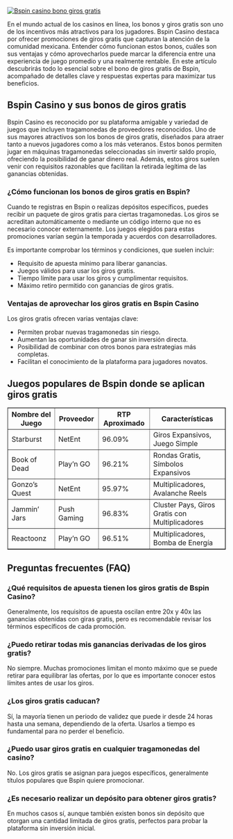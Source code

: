 [![Bspin casino bono giros gratis](https://123-caf.pages.dev/gitsignup.png)](https://vrmoo.ru/Bt82HjjY)

<div>     <p>En el mundo actual de los casinos en línea, los bonos y giros gratis son uno de los incentivos más atractivos para los jugadores. Bspin Casino destaca por ofrecer promociones de giros gratis que capturan la atención de la comunidad mexicana. Entender cómo funcionan estos bonos, cuáles son sus ventajas y cómo aprovecharlos puede marcar la diferencia entre una experiencia de juego promedio y una realmente rentable. En este artículo descubrirás todo lo esencial sobre el bono de giros gratis de Bspin, acompañado de detalles clave y respuestas expertas para maximizar tus beneficios.</p>       <h2>Bspin Casino y sus bonos de giros gratis</h2>     <p>Bspin Casino es reconocido por su plataforma amigable y variedad de juegos que incluyen tragamonedas de proveedores reconocidos. Uno de sus mayores atractivos son los bonos de giros gratis, diseñados para atraer tanto a nuevos jugadores como a los más veteranos. Estos bonos permiten jugar en máquinas tragamonedas seleccionadas sin invertir saldo propio, ofreciendo la posibilidad de ganar dinero real. Además, estos giros suelen venir con requisitos razonables que facilitan la retirada legítima de las ganancias obtenidas.</p>       <h3>¿Cómo funcionan los bonos de giros gratis en Bspin?</h3>     <p>Cuando te registras en Bspin o realizas depósitos específicos, puedes recibir un paquete de giros gratis para ciertas tragamonedas. Los giros se acreditan automáticamente o mediante un código interno que no es necesario conocer externamente. Los juegos elegidos para estas promociones varían según la temporada y acuerdos con desarrolladores.</p>     <p>Es importante comprobar los términos y condiciones, que suelen incluir:</p>     <ul>       <li>Requisito de apuesta mínimo para liberar ganancias.</li>       <li>Juegos válidos para usar los giros gratis.</li>       <li>Tiempo límite para usar los giros y cumplimentar requisitos.</li>       <li>Máximo retiro permitido con ganancias de giros gratis.</li>     </ul>       <h3>Ventajas de aprovechar los giros gratis en Bspin Casino</h3>     <p>Los giros gratis ofrecen varias ventajas clave:</p>     <ul>       <li>Permiten probar nuevas tragamonedas sin riesgo.</li>       <li>Aumentan las oportunidades de ganar sin inversión directa.</li>       <li>Posibilidad de combinar con otros bonos para estrategias más completas.</li>       <li>Facilitan el conocimiento de la plataforma para jugadores novatos.</li>     </ul>       <h2>Juegos populares de Bspin donde se aplican giros gratis</h2>     <table border="1" cellpadding="8" cellspacing="0" style="border-collapse: collapse; width: 100%;">       <thead>         <tr>           <th>Nombre del Juego</th>           <th>Proveedor</th>           <th>RTP Aproximado</th>           <th>Características</th>         </tr>       </thead>       <tbody>         <tr>           <td>Starburst</td>           <td>NetEnt</td>           <td>96.09%</td>           <td>Giros Expansivos, Juego Simple</td>         </tr>         <tr>           <td>Book of Dead</td>           <td>Play’n GO</td>           <td>96.21%</td>           <td>Rondas Gratis, Símbolos Expansivos</td>         </tr>         <tr>           <td>Gonzo’s Quest</td>           <td>NetEnt</td>           <td>95.97%</td>           <td>Multiplicadores, Avalanche Reels</td>         </tr>         <tr>           <td>Jammin’ Jars</td>           <td>Push Gaming</td>           <td>96.83%</td>           <td>Cluster Pays, Giros Gratis con Multiplicadores</td>         </tr>         <tr>           <td>Reactoonz</td>           <td>Play’n GO</td>           <td>96.51%</td>           <td>Multiplicadores, Bomba de Energía</td>         </tr>       </tbody>     </table>       <h2>Preguntas frecuentes (FAQ)</h2>     <h3>¿Qué requisitos de apuesta tienen los giros gratis de Bspin Casino?</h3>     <p>Generalmente, los requisitos de apuesta oscilan entre 20x y 40x las ganancias obtenidas con giras gratis, pero es recomendable revisar los términos específicos de cada promoción.</p>       <h3>¿Puedo retirar todas mis ganancias derivadas de los giros gratis?</h3>     <p>No siempre. Muchas promociones limitan el monto máximo que se puede retirar para equilibrar las ofertas, por lo que es importante conocer estos límites antes de usar los giros.</p>       <h3>¿Los giros gratis caducan?</h3>     <p>Sí, la mayoría tienen un periodo de validez que puede ir desde 24 horas hasta una semana, dependiendo de la oferta. Usarlos a tiempo es fundamental para no perder el beneficio.</p>       <h3>¿Puedo usar giros gratis en cualquier tragamonedas del casino?</h3>     <p>No. Los giros gratis se asignan para juegos específicos, generalmente títulos populares que Bspin quiere promocionar.</p>       <h3>¿Es necesario realizar un depósito para obtener giros gratis?</h3>     <p>En muchos casos sí, aunque también existen bonos sin depósito que otorgan una cantidad limitada de giros gratis, perfectos para probar la plataforma sin inversión inicial.</p>   </div>